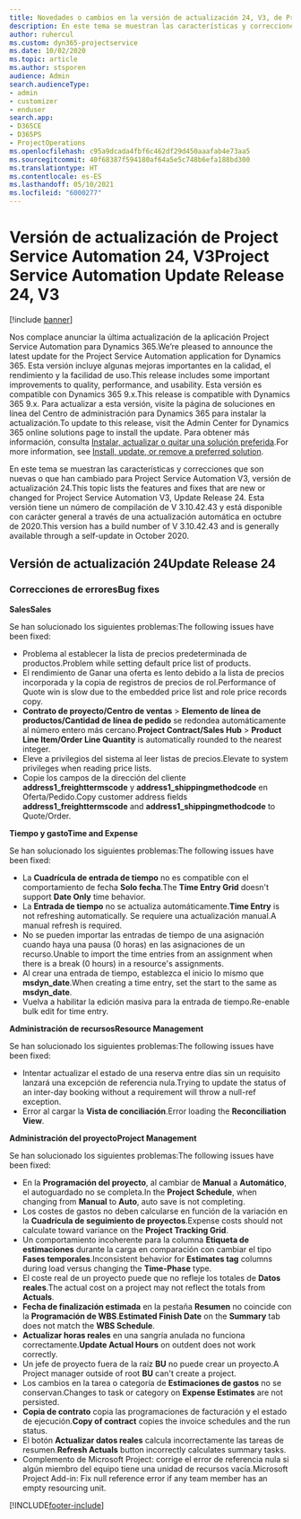 ```yaml
---
title: Novedades o cambios en la versión de actualización 24, V3, de Project Service Automation
description: En este tema se muestran las características y correcciones que están disponibles en la versión de actualización 24, V3, de Project Service Automation.
author: ruhercul
ms.custom: dyn365-projectservice
ms.date: 10/02/2020
ms.topic: article
ms.author: stsporen
audience: Admin
search.audienceType:
- admin
- customizer
- enduser
search.app:
- D365CE
- D365PS
- ProjectOperations
ms.openlocfilehash: c95a9dcada4fbf6c462df29d450aaafab4e73aa5
ms.sourcegitcommit: 40f68387f594180af64a5e5c748b6efa188bd300
ms.translationtype: HT
ms.contentlocale: es-ES
ms.lasthandoff: 05/10/2021
ms.locfileid: "6000277"
---
```

# <a name="project-service-automation-update-release-24-v3"></a><span data-ttu-id="cbd2d-103">Versión de actualización de Project Service Automation 24, V3</span><span class="sxs-lookup"><span data-stu-id="cbd2d-103">Project Service Automation Update Release 24, V3</span></span>

[!include [banner](../includes/psa-now-project-operations.md)]

<span data-ttu-id="cbd2d-104">Nos complace anunciar la última actualización de la aplicación Project Service Automation para Dynamics 365.</span><span class="sxs-lookup"><span data-stu-id="cbd2d-104">We’re pleased to announce the latest update for the Project Service Automation application for Dynamics 365.</span></span> <span data-ttu-id="cbd2d-105">Esta versión incluye algunas mejoras importantes en la calidad, el rendimiento y la facilidad de uso.</span><span class="sxs-lookup"><span data-stu-id="cbd2d-105">This release includes some important improvements to quality, performance, and usability.</span></span> <span data-ttu-id="cbd2d-106">Esta versión es compatible con Dynamics 365 9.x.</span><span class="sxs-lookup"><span data-stu-id="cbd2d-106">This release is compatible with Dynamics 365 9.x.</span></span> <span data-ttu-id="cbd2d-107">Para actualizar a esta versión, visite la página de soluciones en línea del Centro de administración para Dynamics 365 para instalar la actualización.</span><span class="sxs-lookup"><span data-stu-id="cbd2d-107">To update to this release, visit the Admin Center for Dynamics 365 online solutions page to install the update.</span></span> <span data-ttu-id="cbd2d-108">Para obtener más información, consulta [Instalar, actualizar o quitar una solución preferida](/power-platform/admin/install-remove-preferred-solution).</span><span class="sxs-lookup"><span data-stu-id="cbd2d-108">For more information, see [Install, update, or remove a preferred solution](/power-platform/admin/install-remove-preferred-solution).</span></span>

<span data-ttu-id="cbd2d-109">En este tema se muestran las características y correcciones que son nuevas o que han cambiado para Project Service Automation V3, versión de actualización 24.</span><span class="sxs-lookup"><span data-stu-id="cbd2d-109">This topic lists the features and fixes that are new or changed for Project Service Automation V3, Update Release 24.</span></span> <span data-ttu-id="cbd2d-110">Esta versión tiene un número de compilación de V 3.10.42.43 y está disponible con carácter general a través de una actualización automática en octubre de 2020.</span><span class="sxs-lookup"><span data-stu-id="cbd2d-110">This version has a build number of V 3.10.42.43 and is generally available through a self-update in October 2020.</span></span>

## <a name="update-release-24"></a><span data-ttu-id="cbd2d-111">Versión de actualización 24</span><span class="sxs-lookup"><span data-stu-id="cbd2d-111">Update Release 24</span></span>

### <a name="bug-fixes"></a><span data-ttu-id="cbd2d-112">Correcciones de errores</span><span class="sxs-lookup"><span data-stu-id="cbd2d-112">Bug fixes</span></span>

<span data-ttu-id="cbd2d-113">**Sales**</span><span class="sxs-lookup"><span data-stu-id="cbd2d-113">**Sales**</span></span>

<span data-ttu-id="cbd2d-114">Se han solucionado los siguientes problemas:</span><span class="sxs-lookup"><span data-stu-id="cbd2d-114">The following issues have been fixed:</span></span>

- <span data-ttu-id="cbd2d-115">Problema al establecer la lista de precios predeterminada de productos.</span><span class="sxs-lookup"><span data-stu-id="cbd2d-115">Problem while setting default price list of products.</span></span>
- <span data-ttu-id="cbd2d-116">El rendimiento de Ganar una oferta es lento debido a la lista de precios incorporada y la copia de registros de precios de rol.</span><span class="sxs-lookup"><span data-stu-id="cbd2d-116">Performance of Quote win is slow due to the embedded price list and role price records copy.</span></span>
- <span data-ttu-id="cbd2d-117">**Contrato de proyecto/Centro de ventas** > **Elemento de línea de productos/Cantidad de línea de pedido** se redondea automáticamente al número entero más cercano.</span><span class="sxs-lookup"><span data-stu-id="cbd2d-117">**Project Contract/Sales Hub** > **Product Line Item/Order Line Quantity** is automatically rounded to the nearest integer.</span></span>
- <span data-ttu-id="cbd2d-118">Eleve a privilegios del sistema al leer listas de precios.</span><span class="sxs-lookup"><span data-stu-id="cbd2d-118">Elevate to system privileges when reading price lists.</span></span>
- <span data-ttu-id="cbd2d-119">Copie los campos de la dirección del cliente **address1_freighttermscode** y **address1_shippingmethodcode** en Oferta/Pedido.</span><span class="sxs-lookup"><span data-stu-id="cbd2d-119">Copy customer address fields **address1_freighttermscode** and **address1_shippingmethodcode** to Quote/Order.</span></span> 


<span data-ttu-id="cbd2d-120">**Tiempo y gasto**</span><span class="sxs-lookup"><span data-stu-id="cbd2d-120">**Time and Expense**</span></span>

<span data-ttu-id="cbd2d-121">Se han solucionado los siguientes problemas:</span><span class="sxs-lookup"><span data-stu-id="cbd2d-121">The following issues have been fixed:</span></span>

- <span data-ttu-id="cbd2d-122">La **Cuadrícula de entrada de tiempo** no es compatible con el comportamiento de fecha **Solo fecha**.</span><span class="sxs-lookup"><span data-stu-id="cbd2d-122">The **Time Entry Grid** doesn't support **Date Only** time behavior.</span></span>
- <span data-ttu-id="cbd2d-123">La **Entrada de tiempo** no se actualiza automáticamente.</span><span class="sxs-lookup"><span data-stu-id="cbd2d-123">**Time Entry** is not refreshing automatically.</span></span> <span data-ttu-id="cbd2d-124">Se requiere una actualización manual.</span><span class="sxs-lookup"><span data-stu-id="cbd2d-124">A manual refresh is required.</span></span>
- <span data-ttu-id="cbd2d-125">No se pueden importar las entradas de tiempo de una asignación cuando haya una pausa (0 horas) en las asignaciones de un recurso.</span><span class="sxs-lookup"><span data-stu-id="cbd2d-125">Unable to import the time entries from an assignment when there is a break (0 hours) in a resource's assignments.</span></span>
- <span data-ttu-id="cbd2d-126">Al crear una entrada de tiempo, establezca el inicio lo mismo que **msdyn_date**.</span><span class="sxs-lookup"><span data-stu-id="cbd2d-126">When creating a time entry, set the start to the same as **msdyn_date**.</span></span>
- <span data-ttu-id="cbd2d-127">Vuelva a habilitar la edición masiva para la entrada de tiempo.</span><span class="sxs-lookup"><span data-stu-id="cbd2d-127">Re-enable bulk edit for time entry.</span></span>

<span data-ttu-id="cbd2d-128">**Administración de recursos**</span><span class="sxs-lookup"><span data-stu-id="cbd2d-128">**Resource Management**</span></span>

<span data-ttu-id="cbd2d-129">Se han solucionado los siguientes problemas:</span><span class="sxs-lookup"><span data-stu-id="cbd2d-129">The following issues have been fixed:</span></span>

- <span data-ttu-id="cbd2d-130">Intentar actualizar el estado de una reserva entre días sin un requisito lanzará una excepción de referencia nula.</span><span class="sxs-lookup"><span data-stu-id="cbd2d-130">Trying to update the status of an inter-day booking without a requirement will throw a null-ref exception.</span></span>
- <span data-ttu-id="cbd2d-131">Error al cargar la **Vista de conciliación**.</span><span class="sxs-lookup"><span data-stu-id="cbd2d-131">Error loading the **Reconciliation View**.</span></span>


<span data-ttu-id="cbd2d-132">**Administración del proyecto**</span><span class="sxs-lookup"><span data-stu-id="cbd2d-132">**Project Management**</span></span>

<span data-ttu-id="cbd2d-133">Se han solucionado los siguientes problemas:</span><span class="sxs-lookup"><span data-stu-id="cbd2d-133">The following issues have been fixed:</span></span>

- <span data-ttu-id="cbd2d-134">En la **Programación del proyecto**, al cambiar de **Manual** a **Automático**, el autoguardado no se completa.</span><span class="sxs-lookup"><span data-stu-id="cbd2d-134">In the **Project Schedule**, when changing from **Manual** to **Auto**, auto save is not completing.</span></span>
- <span data-ttu-id="cbd2d-135">Los costes de gastos no deben calcularse en función de la variación en la **Cuadrícula de seguimiento de proyectos**.</span><span class="sxs-lookup"><span data-stu-id="cbd2d-135">Expense costs should not calculate toward variance on the **Project Tracking Grid**.</span></span>
- <span data-ttu-id="cbd2d-136">Un comportamiento incoherente para la columna **Etiqueta de estimaciones** durante la carga en comparación con cambiar el tipo **Fases temporales**.</span><span class="sxs-lookup"><span data-stu-id="cbd2d-136">Inconsistent behavior for **Estimates tag** columns during load versus changing the **Time-Phase** type.</span></span>
- <span data-ttu-id="cbd2d-137">El coste real de un proyecto puede que no refleje los totales de **Datos reales**.</span><span class="sxs-lookup"><span data-stu-id="cbd2d-137">The actual cost on a project may not reflect the totals from **Actuals**.</span></span>
- <span data-ttu-id="cbd2d-138">**Fecha de finalización estimada** en la pestaña **Resumen** no coincide con la **Programación de WBS**.</span><span class="sxs-lookup"><span data-stu-id="cbd2d-138">**Estimated Finish Date** on the **Summary** tab does not match the **WBS Schedule**.</span></span>
- <span data-ttu-id="cbd2d-139">**Actualizar horas reales** en una sangría anulada no funciona correctamente.</span><span class="sxs-lookup"><span data-stu-id="cbd2d-139">**Update Actual Hours** on outdent does not work correctly.</span></span>
- <span data-ttu-id="cbd2d-140">Un jefe de proyecto fuera de la raíz **BU** no puede crear un proyecto.</span><span class="sxs-lookup"><span data-stu-id="cbd2d-140">A Project manager outside of root **BU** can't create a project.</span></span>
- <span data-ttu-id="cbd2d-141">Los cambios en la tarea o categoría de **Estimaciones de gastos** no se conservan.</span><span class="sxs-lookup"><span data-stu-id="cbd2d-141">Changes to task or category on **Expense Estimates** are not persisted.</span></span>
- <span data-ttu-id="cbd2d-142">**Copia de contrato** copia las programaciones de facturación y el estado de ejecución.</span><span class="sxs-lookup"><span data-stu-id="cbd2d-142">**Copy of contract** copies the invoice schedules and the run status.</span></span>
- <span data-ttu-id="cbd2d-143">El botón **Actualizar datos reales** calcula incorrectamente las tareas de resumen.</span><span class="sxs-lookup"><span data-stu-id="cbd2d-143">**Refresh Actuals** button incorrectly calculates summary tasks.</span></span>
- <span data-ttu-id="cbd2d-144">Complemento de Microsoft Project: corrige el error de referencia nula si algún miembro del equipo tiene una unidad de recursos vacía.</span><span class="sxs-lookup"><span data-stu-id="cbd2d-144">Microsoft Project Add-in: Fix null reference error if any team member has an empty resourcing unit.</span></span>



[!INCLUDE[footer-include](../includes/footer-banner.md)]